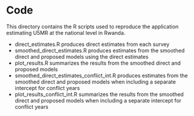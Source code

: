 # Code
This directory contains the R scripts used to reproduce the application 
estimating U5MR at the national level in Rwanda.
 - direct_estimates.R produces direct estimates from each survey
 - smoothed_direct_estimates.R produces estimates from the smoothed direct and
 proposed models using the direct estimates
 - plot_results.R summarizes the results from the smoothed direct and
 proposed models
 - smoothed_direct_estimates_conflict_int.R produces estimates from the 
 smoothed direct and proposed models when including a separate intercept for 
 conflict years
 - plot_results_conflict_int.R summarizes the results from the smoothed direct 
 and proposed models when including a separate intercept for conflict years